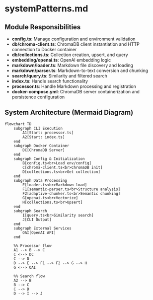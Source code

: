 # systemPatterns.md

## Module Responsibilities

- **config.ts**: Manage configuration and environment validation
- **db/chroma-client.ts**: ChromaDB client instantiation and HTTP connection to Docker container
- **db/collections.ts**: Collection creation, upsert, and query
- **embedding/openai.ts**: OpenAI embedding logic
- **markdown/loader.ts**: Markdown file discovery and loading
- **markdown/parser.ts**: Markdown-to-text conversion and chunking
- **search/query.ts**: Similarity and filtered search
- **index.ts**: Handle search functionality
- **processor.ts**: Handle Markdown processing and registration
- **docker-compose.yml**: ChromaDB server containerization and persistence configuration

## System Architecture (Mermaid Diagram)

```mermaid
flowchart TD
    subgraph CLI Execution
        A1[Start: processor.ts]
        A2[Start: index.ts]
    end
    subgraph Docker Container
        DC[ChromaDB Server]
    end
    subgraph Config & Initialization
        B[config.ts<br>Load env/config]
        C[chroma-client.ts<br>ChromaDB init]
        D[collections.ts<br>Get collection]
    end
    subgraph Data Processing
        E[loader.ts<br>Markdown load]
        F1[semantic-parser.ts<br>Structure analysis]
        F2[adaptive-chunker.ts<br>Semantic chunking]
        G[openai.ts<br>Vectorize]
        H[collections.ts<br>Upsert]
    end
    subgraph Search
        I[query.ts<br>Similarity search]
        J[CLI Output]
    end
    subgraph External Services
        OAI[OpenAI API]
    end

    %% Processor flow
    A1 --> B --> C
    C <--> DC
    C --> D
    D --> E --> F1 --> F2 --> G --> H
    G <--> OAI
    
    %% Search flow
    A2 --> B
    B --> C
    C --> D
    D --> I --> J
